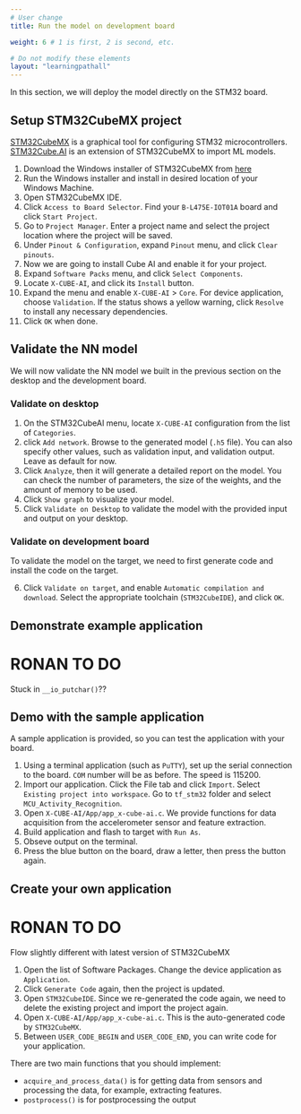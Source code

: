 ```yaml
---
# User change
title: Run the model on development board

weight: 6 # 1 is first, 2 is second, etc.

# Do not modify these elements
layout: "learningpathall"
---
```


In this section, we will deploy the model directly on the STM32 board.

## Setup STM32CubeMX project

[STM32CubeMX](https://www.st.com/en/development-tools/stm32cubemx.html) is a graphical tool for configuring STM32 microcontrollers.\
[STM32Cube.AI](https://www.st.com/content/st_com/en/campaigns/stm32cube-ai.html) is an extension of STM32CubeMX to import ML models.

1. Download the Windows installer of STM32CubeMX from [here](https://www.st.com/en/development-tools/stm32cubemx.html)
2. Run the Windows installer and install in desired location of your Windows Machine.
3. Open STM32CubeMX IDE.
4. Click `Access to Board Selector`. Find your `B-L475E-IOT01A` board and click `Start Project`.
5. Go to `Project Manager`. Enter a project name and select the project location where the project will be saved.
6. Under `Pinout & Configuration`, expand `Pinout` menu, and click `Clear pinouts`.
7. Now we are going to install Cube AI and enable it for your project.
8. Expand `Software Packs` menu, and click `Select Components`.
9. Locate `X-CUBE-AI`, and click its `Install` button.
10. Expand the menu and enable `X-CUBE-AI` > `Core`. For device application, choose `Validation`. If the status shows a yellow warning, click `Resolve` to install any necessary dependencies.
12. Click `OK` when done.

## Validate the NN model

We will now validate the NN model we built in the previous section on the desktop and the development board.

### Validate on desktop

1. On the STM32CubeAI menu, locate `X-CUBE-AI` configuration from the list of `Categories`.
2. click `Add network`. Browse to the generated model (`.h5` file). You can also specify other values, such as validation input, and validation output. Leave as default for now.
3. Click `Analyze`, then it will generate a detailed report on the model. You can check the number of parameters, the size of the weights, and the amount of memory to be used.
4. Click `Show graph` to visualize your model.
5. Click `Validate on Desktop` to validate the model with the provided input and output on your desktop.

### Validate on development board

To validate the model on the target, we need to first generate code and install the code on the target.

6. Click `Validate on target`, and enable `Automatic compilation and download`. Select the appropriate toolchain (`STM32CubeIDE`), and click `OK`.


## Demonstrate example application
# RONAN TO DO
Stuck in `__io_putchar()`??


## Demo with the sample application

A sample application is provided, so you can test the application with your board.

1. Using a terminal application (such as `PuTTY`), set up the serial connection to the board. `COM` number will be as before. The speed is 115200.
2. Import our application. Click the File tab and click `Import`. Select `Existing project into workspace`. Go to `tf_stm32` folder and select `MCU_Activity_Recognition`.
3. Open `X-CUBE-AI/App/app_x-cube-ai.c`. We provide functions for data acquisition from the accelerometer sensor and feature extraction.
4. Build application and flash to target with `Run As`.
5. Obseve output on the terminal.
6. Press the blue button on the board, draw a letter, then press the button again.

## Create your own application
# RONAN TO DO
Flow slightly different with latest version of STM32CubeMX

1. Open the list of Software Packages. Change the device application as `Application`.
2. Click `Generate Code` again, then the project is updated.
3. Open `STM32CubeIDE`. Since we re-generated the code again, we need to delete the existing project and import the project again.
4. Open `X-CUBE-AI/App/app_x-cube-ai.c`. This is the auto-generated code by `STM32CubeMX`.
5. Between `USER_CODE_BEGIN` and `USER_CODE_END`, you can write code for your application.

There are two main functions that you should implement:
 * `acquire_and_process_data()` is for getting data from sensors and processing the data, for example, extracting features.
 * `postprocess()` is for postprocessing the output